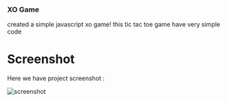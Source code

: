 
### XO Game
created a simple javascript xo game! this tic tac toe game have very simple code
# Screenshot
Here we have project screenshot :

![screenshot](screenshot.jpg)